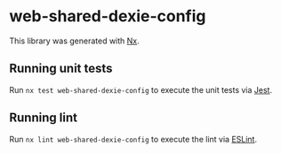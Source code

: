 # web-shared-dexie-config

This library was generated with [Nx](https://nx.dev).

## Running unit tests

Run `nx test web-shared-dexie-config` to execute the unit tests via [Jest](https://jestjs.io).

## Running lint

Run `nx lint web-shared-dexie-config` to execute the lint via [ESLint](https://eslint.org/).
